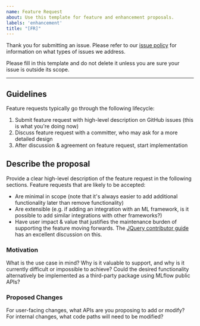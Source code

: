 ```yaml
---
name: Feature Request
about: Use this template for feature and enhancement proposals.
labels: 'enhancement'
title: "[FR]"
---
```

Thank you for submitting an issue. Please refer to our [issue policy](https://www.github.com/mlflow/mlflow/blob/master/ISSUE_POLICY.md)
for information on what types of issues we address.
  
Please fill in this template and do not delete it unless you are sure your issue is outside its scope.

-------
## Guidelines

Feature requests typically go through the following lifecycle:

1. Submit feature request with high-level description on GitHub issues (this is what you're doing now)
2. Discuss feature request with a committer, who may ask for a more detailed design
3. After discussion & agreement on feature request, start implementation


## Describe the proposal
Provide a clear high-level description of the feature request in the following sections. Feature requests that are likely to be accepted:
* Are minimal in scope (note that it's always easier to add additional functionality later than remove functionality)
* Are extensible (e.g. if adding an integration with an ML framework, is it possible to add similar integrations with other frameworks?)
* Have user impact & value that justifies the maintenance burden of supporting the feature moving forwards. The [JQuery contributor guide](https://contribute.jquery.org/open-source/#contributing-something-new) has an excellent discussion on this.

### Motivation
What is the use case in mind?  Why is it valuable to support, and why is it currently difficult or impossible to achieve? Could the desired functionality alternatively be implemented as a third-party package using MLflow public APIs? 

### Proposed Changes
For user-facing changes, what APIs are you proposing to add or modify? For internal changes, what code paths will need to be modified? 
